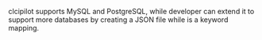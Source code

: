 clcipilot supports MySQL and PostgreSQL, while developer can extend it to support more databases by creating a JSON file while is a keyword mapping.

